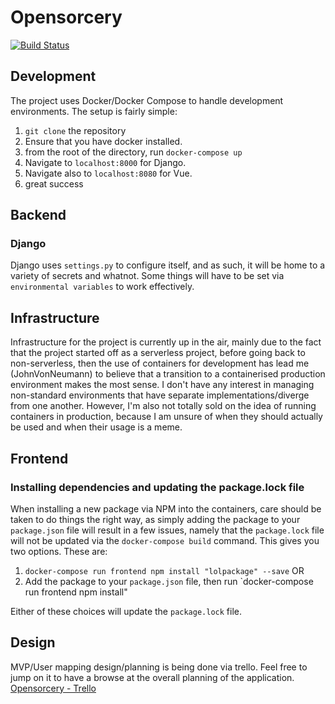 # Opensorcery
[![Build Status](https://travis-ci.org/opensorcery-io/opensorcery.svg?branch=master)](https://travis-ci.org/opensorcery-io/opensorcery)

## Development
The project uses Docker/Docker Compose to handle development environments. The setup is fairly simple:
1. `git clone` the repository
2. Ensure that you have docker installed.
3. from the root of the directory, run `docker-compose up`
4. Navigate to `localhost:8000` for Django.
5. Navigate also to `localhost:8080` for Vue.
5. great success

## Backend

### Django
Django uses `settings.py` to configure itself, and as such, it will be home to a variety of secrets and whatnot. Some things will have to be set via `environmental variables` to work effectively. 

## Infrastructure
Infrastructure for the project is currently up in the air, mainly due to the fact that the project started off as a serverless project, before going back to non-serverless, then the use of containers for development has lead me (JohnVonNeumann) to believe that a transition to a containerised production environment makes the most sense. I don't have any interest in managing non-standard environments that have separate implementations/diverge from one another. However, I'm also not totally sold on the idea of running containers in production, because I am unsure of when they should actually be used and when their usage is a meme.

## Frontend
### Installing dependencies and updating the package.lock file
When installing a new package via NPM into the containers, care should be taken to do things the right way, as simply adding the package to your `package.json` file will result in a few issues, namely that the `package.lock` file will not be updated via the `docker-compose build` command. This gives you two options. These are:
1. `docker-compose run frontend npm install "lolpackage" --save`
OR
2. Add the package to your `package.json` file, then run `docker-compose run frontend npm install" 

Either of these choices will update the `package.lock` file.

## Design

MVP/User mapping design/planning is being done via trello. Feel free to jump on it to have a browse at the overall planning of the application.
[Opensorcery - Trello](https://trello.com/b/HcEsFgUa/opensourcery)
